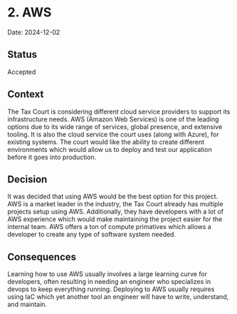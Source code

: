 # 2. AWS

Date: 2024-12-02

## Status

Accepted

## Context

The Tax Court is considering different cloud service providers to support its infrastructure needs. AWS (Amazon Web Services) is one of the leading options due to its wide range of services, global presence, and extensive tooling.  It is also the cloud service the court uses (along with Azure), for existing systems.  The court would like the ability to create different environments which would allow us to deploy and test our application before it goes into production.

## Decision

It was decided that using AWS would be the best option for this project.  AWS is a market leader in the industry, the Tax Court already has multiple projects setup using AWS.  Additionally, they have developers with a lot of AWS experience which would make maintaining the project easier for the internal team.  AWS offers a ton of compute primatives which allows a developer to create any type of software system needed.

## Consequences

Learning how to use AWS usually involves a large learning curve for developers, often resulting in needing an engineer who specializes in devops to keep everything running.  Deploying to AWS usually requires using IaC which yet another tool an engineer will have to write, understand, and maintain.